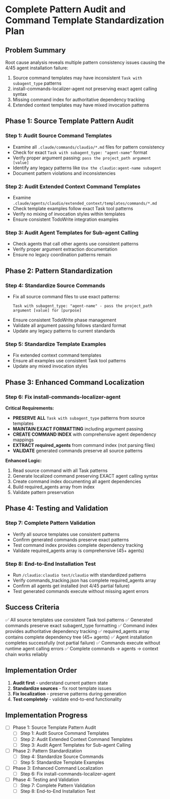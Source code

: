 # Complete Pattern Audit and Command Template Standardization Plan

## Problem Summary
Root cause analysis reveals multiple pattern consistency issues causing the 4/45 agent installation failure:
1. Source command templates may have inconsistent `Task with subagent_type` patterns
2. install-commands-localizer-agent not preserving exact agent calling syntax
3. Missing command index for authoritative dependency tracking
4. Extended context templates may have mixed invocation patterns

## Phase 1: Source Template Pattern Audit
### Step 1: Audit Source Command Templates
- Examine all `.claude/commands/claudio/*.md` files for pattern consistency
- Check for exact `Task with subagent_type: "agent-name"` format
- Verify proper argument passing: `pass the project_path argument [value]`
- Identify any legacy patterns like `Use the claudio:agent-name subagent`
- Document pattern violations and inconsistencies

### Step 2: Audit Extended Context Command Templates
- Examine `.claude/agents/claudio/extended_context/templates/commands/*.md`
- Check template examples follow exact Task tool patterns
- Verify no mixing of invocation styles within templates
- Ensure consistent TodoWrite integration examples

### Step 3: Audit Agent Templates for Sub-agent Calling
- Check agents that call other agents use consistent patterns
- Verify proper argument extraction documentation
- Ensure no legacy coordination patterns remain

## Phase 2: Pattern Standardization
### Step 4: Standardize Source Commands
- Fix all source command files to use exact patterns:
  ```
  Task with subagent_type: "agent-name" - pass the project_path argument [value] for [purpose]
  ```
- Ensure consistent TodoWrite phase management
- Validate all argument passing follows standard format
- Update any legacy patterns to current standards

### Step 5: Standardize Template Examples
- Fix extended context command templates
- Ensure all examples use consistent Task tool patterns
- Update any mixed invocation styles

## Phase 3: Enhanced Command Localization
### Step 6: Fix install-commands-localizer-agent
**Critical Requirements:**
- **PRESERVE ALL** `Task with subagent_type` patterns from source templates
- **MAINTAIN EXACT FORMATTING** including argument passing
- **CREATE COMMAND INDEX** with comprehensive agent dependency mappings
- **EXTRACT required_agents** from command index (not parsing files)
- **VALIDATE** generated commands preserve all source patterns

**Enhanced Logic:**
1. Read source command with all Task patterns
2. Generate localized command preserving EXACT agent calling syntax
3. Create command index documenting all agent dependencies
4. Build required_agents array from index
5. Validate pattern preservation

## Phase 4: Testing and Validation
### Step 7: Complete Pattern Validation
- Verify all source templates use consistent patterns
- Confirm generated commands preserve exact patterns
- Test command index provides complete dependency tracking
- Validate required_agents array is comprehensive (45+ agents)

### Step 8: End-to-End Installation Test
- Run `/claudio:claudio test/claudio` with standardized patterns
- Verify commands_tracking.json has complete required_agents array
- Confirm all agents get installed (not 4/45 partial failure)
- Test generated commands execute without missing agent errors

## Success Criteria
✅ All source templates use consistent Task tool patterns
✅ Generated commands preserve exact subagent_type formatting
✅ Command index provides authoritative dependency tracking
✅ required_agents array contains complete dependency tree (45+ agents)
✅ Agent installation completes successfully (not partial failure)
✅ Commands execute without runtime agent calling errors
✅ Complete commands → agents → context chain works reliably

## Implementation Order
1. **Audit first** - understand current pattern state
2. **Standardize sources** - fix root template issues  
3. **Fix localization** - preserve patterns during generation
4. **Test completely** - validate end-to-end functionality

## Implementation Progress
- [ ] Phase 1: Source Template Pattern Audit
  - [ ] Step 1: Audit Source Command Templates
  - [ ] Step 2: Audit Extended Context Command Templates  
  - [ ] Step 3: Audit Agent Templates for Sub-agent Calling
- [ ] Phase 2: Pattern Standardization
  - [ ] Step 4: Standardize Source Commands
  - [ ] Step 5: Standardize Template Examples
- [ ] Phase 3: Enhanced Command Localization
  - [ ] Step 6: Fix install-commands-localizer-agent
- [ ] Phase 4: Testing and Validation
  - [ ] Step 7: Complete Pattern Validation
  - [ ] Step 8: End-to-End Installation Test
